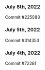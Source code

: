 ### July 8th, 2022

Commit #225988

### July 5th, 2022

Commit #314353


### July 4th, 2022

Commit #72281
